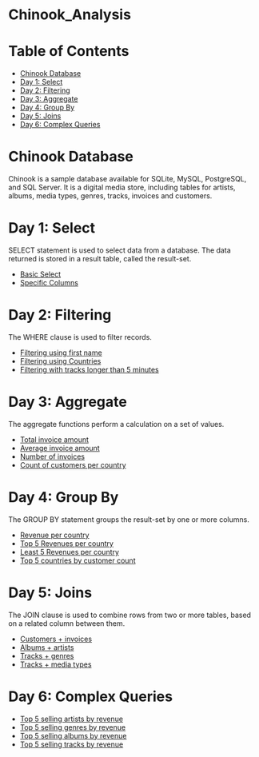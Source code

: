 # Chinook_Analysis
# Table of Contents
- [Chinook Database](#Chinook-Database)
- [Day 1: Select](#Day-1-Select)
- [Day 2: Filtering](#Day-2-Filtering)
- [Day 3: Aggregate](#Day-3-Aggregate)
- [Day 4: Group By](#Day-4-Group-By)
- [Day 5: Joins](#Day-5-Joins)
- [Day 6: Complex Queries](#Day-6-Complex-Queries)

# Chinook Database
Chinook is a sample database available for SQLite, MySQL, PostgreSQL, and SQL Server. It is a digital media store, including tables for artists, albums, media types, genres, tracks, invoices and customers.

# Day 1: Select
SELECT statement is used to select data from a database. The data returned is stored in a result table, called the result-set.
- [Basic Select](/SQL_Projects/chinook/day1_select.sql)
- [Specific Columns](/SQL_Projects/chinook/day1_select.sql)

# Day 2: Filtering
The WHERE clause is used to filter records.
- [Filtering using first name](/SQL_Projects/chinook/day2_filtering.sql)
- [Filtering using Countries](/SQL_Projects/chinook/day2_filtering.sql)
- [Filtering with tracks longer than 5 minutes](/SQL_Projects/chinook/day2_filtering.sql)

# Day 3: Aggregate
The aggregate functions perform a calculation on a set of values.
- [Total invoice amount](/SQL_Projects/chinook/day3_aggregates.sql)
- [Average invoice amount](/SQL_Projects/chinook/day3_aggregates.sql)
- [Number of invoices](/SQL_Projects/chinook/day3_aggregates.sql)
- [Count of customers per country](/SQL_Projects/chinook/day3_aggregates.sql)

# Day 4: Group By
The GROUP BY statement groups the result-set by one or more columns.
- [Revenue per country](/SQL_Projects/chinook/day4_groupby.sql)
- [Top 5 Revenues per country](/SQL_Projects/chinook/day4_groupby.sql)
- [Least 5 Revenues per country](/SQL_Projects/chinook/day4_groupby.sql)
- [Top 5 countries by customer count](/SQL_Projects/chinook/day4_groupby.sql)

# Day 5: Joins
The JOIN clause is used to combine rows from two or more tables, based on a related column between them.
- [Customers + invoices](/SQL_Projects/chinook/day5_joins.sql)
- [Albums + artists](/SQL_Projects/chinook/day5_joins.sql)
- [Tracks + genres](/SQL_Projects/chinook/day5_joins.sql)
- [Tracks + media types](/SQL_Projects/chinook/day5_joins.sql)

# Day 6: Complex Queries
- [Top 5 selling artists by revenue](/SQL_Projects/chinook/day6_complex.sql)
- [Top 5 selling genres by revenue](/SQL_Projects/chinook/day6_complex.sql)
- [Top 5 selling albums by revenue](/SQL_Projects/chinook/day6_complex.sql)
- [Top 5 selling tracks by revenue](/SQL_Projects/chinook/day6_complex.sql)
